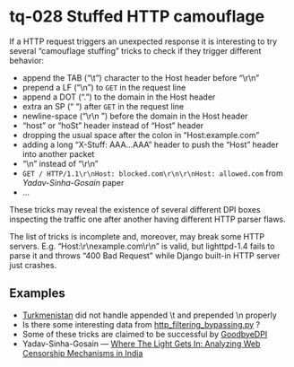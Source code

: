 # tq-028 Stuffed HTTP camouflage

If a HTTP request triggers an unexpected response it is interesting to try
several “camouflage stuffing” tricks to check if they trigger different
behavior:

- append the TAB (“\t”) character to the Host header before “\r\n”
- prepend a LF (“\n”) to `GET` in the request line
- append a DOT (“.”) to the domain in the Host header
- extra an SP (“ “) after `GET` in the request line
- newline-space (“\r\n ”) before the domain in the Host header
- “host” or “hoSt” header instead of “Host” header
- dropping the usual space after the colon in “Host:example.com”
- adding a long “X-Stuff: AAA...AAA” header to push the “Host” header into another packet
- “\n” instead of “\r\n”
- `GET / HTTP/1.1\r\nHost: blocked.com\r\n\r\nHost: allowed.com` from _Yadav-Sinha-Gosain_ paper
- …

These tricks may reveal the existence of several different DPI boxes inspecting the
traffic one after another having different HTTP parser flaws.

The list of tricks is incomplete and, moreover, may break some HTTP servers.
E.g. “Host:\r\n<SP><SP>example.com\r\n” is valid, but lighttpd-1.4 fails to
parse it and throws “400 Bad Request” while Django built-in HTTP server just
crashes.

## Examples
- [Turkmenistan](https://ooni.torproject.org/post/tab-tab-come-in/) did not handle appended \t and prepended \n properly
- Is there some interesting data from [http_filtering_bypassing.py](https://github.com/ooni/probe-legacy/blob/master/ooni/nettests/experimental/http_filtering_bypassing.py) ?
- Some of these tricks are claimed to be successful by [GoodbyeDPI](https://github.com/ValdikSS/GoodbyeDPI)
- Yadav-Sinha-Gosain &mdash; [Where The Light Gets In: Analyzing Web Censorship Mechanisms in India](https://dl.acm.org/citation.cfm?id=3278555)
